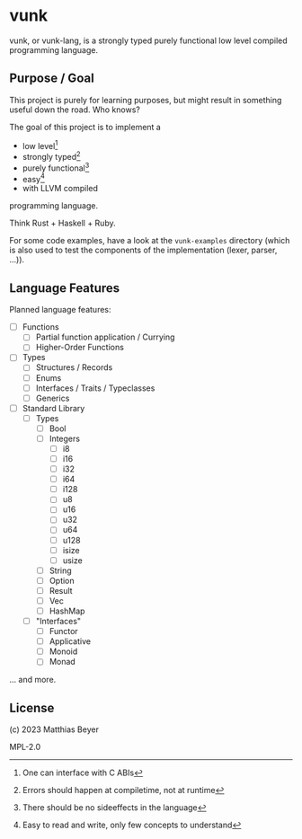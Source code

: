 # vunk

vunk, or vunk-lang, is a strongly typed purely functional low level compiled
programming language.


## Purpose / Goal

This project is purely for learning purposes, but might result in something
useful down the road. Who knows?

The goal of this project is to implement a

* low level[^1]
* strongly typed[^2]
* purely functional[^3]
* easy[^4]
* with LLVM compiled

programming language.

Think Rust + Haskell + Ruby.

For some code examples, have a look at the `vunk-examples` directory (which is
also used to test the components of the implementation (lexer, parser, ...)).

[^1]: One can interface with C ABIs
[^2]: Errors should happen at compiletime, not at runtime
[^3]: There should be no sideeffects in the language
[^4]: Easy to read and write, only few concepts to understand


## Language Features

Planned language features:

* [ ] Functions
    * [ ] Partial function application / Currying
    * [ ] Higher-Order Functions
* [ ] Types
    * [ ] Structures / Records
    * [ ] Enums
    * [ ] Interfaces / Traits / Typeclasses
    * [ ] Generics
* [ ] Standard Library
    * [ ] Types
        * [ ] Bool
        * [ ] Integers
            * [ ] i8
            * [ ] i16
            * [ ] i32
            * [ ] i64
            * [ ] i128
            * [ ] u8
            * [ ] u16
            * [ ] u32
            * [ ] u64
            * [ ] u128
            * [ ] isize
            * [ ] usize
        * [ ] String
        * [ ] Option
        * [ ] Result
        * [ ] Vec
        * [ ] HashMap
    * [ ] "Interfaces"
        * [ ] Functor
        * [ ] Applicative
        * [ ] Monoid
        * [ ] Monad

... and more.

## License

(c) 2023 Matthias Beyer

MPL-2.0

